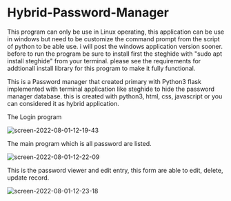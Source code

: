 # Hybrid-Password-Manager

This program can only be use in Linux operating, this application can be use in windows but need to be customize the command prompt from the script of python to be able use. i will post the windows application version sooner.
before to run the program be sure to install first the steghide with "sudo apt install steghide" from your terminal.
please see the requirements for addtionall install library for this program to  make it fully functional.

This is a Password manager that created primary with Python3 flask implemented with terminal application like steghide to hide the password manager database. this is created with python3, html, css, javascript or you can considered it as hybrid application.

The Login program

![screen-2022-08-01-12-19-43](https://user-images.githubusercontent.com/36027987/182161491-c7bb2fba-1e3f-4cea-b554-d542a8f0277d.jpg)

The main program which is all password are listed.

![screen-2022-08-01-12-22-09](https://user-images.githubusercontent.com/36027987/182161696-2aaf2421-1d19-4d32-9c06-58529d740bbd.jpg)

This is the password viewer and edit entry, this form are able to edit, delete, update record.

![screen-2022-08-01-12-23-18](https://user-images.githubusercontent.com/36027987/182162006-b05c536e-f3b0-49f9-b4dc-9e2bbcea1543.jpg)
